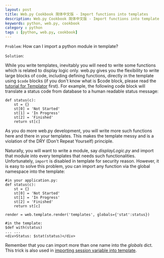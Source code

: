 ```yaml
---
layout: post
title: Web.py Cookbook 简体中文版 - Import functions into templates
description: Web.py Cookbook 简体中文版 - Import functions into templates
keywords: python, web.py, cookbook
category : python
tags : [python, web.py, cookbook]
---
```


`Problem`: How can I import a python module in template?

`Solution`:

While you write templates, inevitably you will need to write some functions which is related to display logic only.  web.py gives you the flexibility to write large blocks of code, including defining functions, directly in the template using `$code` blocks (if you don't know what is $code block, please read the [tutorial for Templator](/docs/0.3/templetor) first).  For example, the following code block will translate a status code from database to a human readable status message:

    def status(c):
        st = {}
        st[0] = 'Not Started'
        st[1] = 'In Progress'
        st[2] = 'Finished'
        return st[c]

As you do more web.py development, you will write more such functions here and there in your templates. This makes the template messy and is a violation of the DRY (Don't Repeat Yourself) principle.

Naturally, you will want to write a module, say _displayLogic.py_ and import that module into every templates that needs such functionalities.  Unfortunately, `import` is disabled in template for security reason.  However, it is easy to solve this problem, you can import any function via the global namespace into the template:

    #in your application.py:
    def status(c):
        st = {}
        st[0] = 'Not Started'
        st[1] = 'In Progress'
        st[2] = 'Finished'
        return st[c]

    render = web.template.render('templates', globals={'stat':status})

    #in the template:
    $def with(status)
    ... ...
    <div>Status: $stat(status)</div>

Remember that you can import more than one name into the _globals_ dict. This trick is also used in [importing session variable into template](session_in_template.zh-cn).